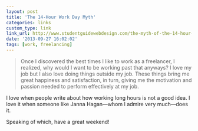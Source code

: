 ```yaml
---
layout: post
title: 'The 14-Hour Work Day Myth'
categories: links
custom_type: link
link_url: http://www.studentguidewebdesign.com/the-myth-of-the-14-hour-work-day/
date: '2013-09-27 16:02:02'
tags: [work, freelancing]
---
```

>Once I discovered the best times I like to work as a freelancer, I realized, why would I want to be working past that anyways? I love my job but I also love doing things outside my job. These things bring me great happiness and satisfaction, in turn, giving me the motivation and passion needed to perform effectively at my job.

I love when people write about how working long hours is not a good idea. I love it when someone like Janna Hagan—whom I admire very much—does it.

Speaking of which, have a great weekend!
